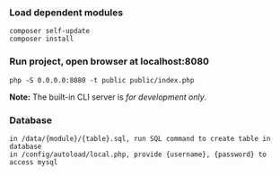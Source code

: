 ### Load dependent modules

    composer self-update
    composer install
### Run project, open browser at localhost:8080

    php -S 0.0.0.0:8080 -t public public/index.php
**Note:** The built-in CLI server is *for development only*.

### Database
    
    in /data/{module}/{table}.sql, run SQL command to create table in database 
    in /config/autoload/local.php, provide {username}, {password} to access mysql
